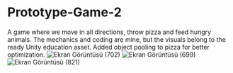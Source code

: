 # Prototype-Game-2
A game where we move in all directions, throw pizza and feed hungry animals. The mechanics and coding are mine, but the visuals belong to the ready Unity education asset. Added object pooling to pizza for better optimization.
![Ekran Görüntüsü (702)](https://user-images.githubusercontent.com/110438048/201341525-a4682848-7246-400b-ba70-5cf96e5e4c89.png)
![Ekran Görüntüsü (699)](https://user-images.githubusercontent.com/110438048/201341542-05670eaa-ec53-49be-a5b9-aa248d3ca40e.png)
![Ekran Görüntüsü (821)](https://user-images.githubusercontent.com/110438048/209478743-c03f0f55-8364-424e-af94-160acb84727c.png)
